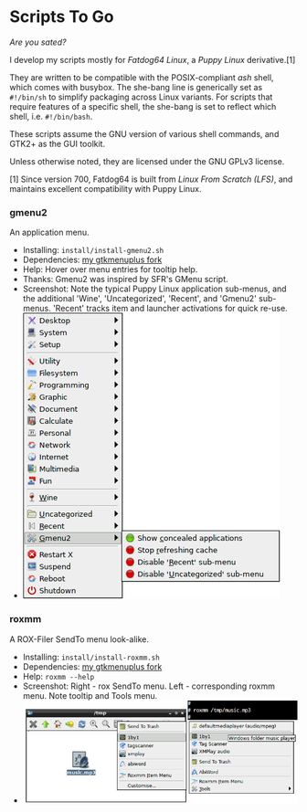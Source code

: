 # Scripts To Go

_Are you sated?_

I develop my scripts mostly for _Fatdog64 Linux_, a _Puppy Linux_ derivative.[1]

They are written to be compatible with the POSIX-compliant _ash_ shell, which comes with busybox. The she-bang line is generically set as `#!/bin/sh` to simplify packaging across Linux variants. For scripts that require features of a specific shell, the she-bang is set to reflect which shell, i.e. `#!/bin/bash`.

These scripts assume the GNU version of various shell commands, and GTK2+ as the GUI toolkit.

Unless otherwise noted, they are licensed under the GNU GPLv3 license.

[1] Since version 700, Fatdog64 is built from _Linux From Scratch (LFS)_, and maintains excellent compatibility with Puppy Linux.

### gmenu2

An application menu.
 
 * Installing: `install/install-gmenu2.sh`
 * Dependencies: [my gtkmenuplus fork](https://github.com/step-/gtkmenuplus)
 * Help: Hover over menu entries for tooltip help.
 * Thanks: Gmenu2 was inspired by SFR's GMenu script.
 * Screenshot: Note the typical Puppy Linux application sub-menus, and
   the additional 'Wine', 'Uncategorized', 'Recent', and 'Gmenu2' sub-menus.
   'Recent' tracks item and launcher activations for quick re-use.
 * ![Screenshot](img/gmenu2.png)


### roxmm

A ROX-Filer SendTo menu look-alike.
 
 * Installing: `install/install-roxmm.sh`
 * Dependencies: [my gtkmenuplus fork](https://github.com/step-/gtkmenuplus)
 * Help: `roxmm --help`
 * Screenshot: Right - rox SendTo menu. Left - corresponding roxmm menu. Note tooltip and Tools menu.
 * ![Screenshot](img/roxmm.png)

